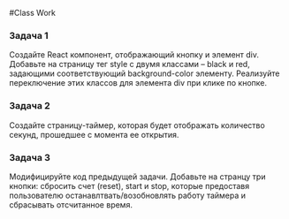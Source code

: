 #Class Work 

### Задача 1 
Создайте React компонент, отображающий кнопку и элемент div. Добавьте на страницу тег style с двумя классами – black и red, задающими соответствующий background-color элементу. Реализуйте переключение этих классов для элемента div при клике по кнопке. 

### Задача 2 
Создайте страницу-таймер, которая будет отображать количество секунд, прошедшее с момента ее открытия. 

### Задача 3 
Модифицируйте код предыдущей задачи. Добавьте на странцу три кнопки: сбросить счет (reset), start и stop, которые предоставя пользователю останавлтвать/возобновлять работу таймера и сбрасывать отсчитанное время. 
